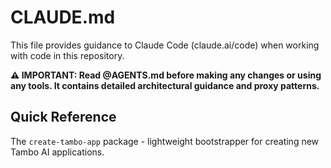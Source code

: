 # CLAUDE.md

This file provides guidance to Claude Code (claude.ai/code) when working with code in this repository.

**⚠️ IMPORTANT: Read @AGENTS.md before making any changes or using any tools. It contains detailed architectural guidance and proxy patterns.**

## Quick Reference

The `create-tambo-app` package - lightweight bootstrapper for creating new Tambo AI applications.
